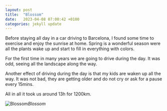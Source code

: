 ```yaml
---
layout: post
title:  "Blossom"
date:   2023-04-08 07:00:42 +0100
categories: jekyll update
---
```


Before staying all day in a car driving to Barcelona, I found some time to exercise and enjoy the sunrise at home. Spring is a wonderful season were all the plants wake up and start to fill in everything with colors.  

For the first time in many years we are going to drive during the day. It was odd, seeing all the landscape along the way.  

Another effect of driving during the day is that my kids are waken up all the way. It was not bad, they are getting older and do not cry or ask for a pause every 15mins.  

All in all it took us around 13h for 1200km.



![Blossom](https://lh3.googleusercontent.com/wJrWugBNDWICBM3wT5I6XamgaJciEq5_yVOXdVaZuDeSW3UafTdQoRYhStgDQRsnx85tSn1It8c4DuIpaLP20uXZkCXrpbdIj2p1AZ3FaNz6vAaG7A6EtyIKjJs74EmhZ24rnGlHgA=w2400)*Blossom*&nbsp;



[jekyll-docs]: https://jekyllrb.com/docs/home
[jekyll-gh]:   https://github.com/jekyll/jekyll
[jekyll-talk]: https://talk.jekyllrb.com/


